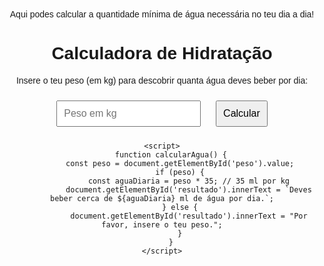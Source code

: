 Aqui podes calcular a quantidade mínima de água necessária no teu dia a dia!  

<html lang="pt">
<head>
    <meta charset="UTF-8">
    <meta name="viewport" content="width=device-width, initial-scale=1.0">
    <title>Calculadora de Hidratação</title>
    <style>
        body {
            font-family: Arial, sans-serif;
            text-align: center;
            padding: 20px;
        }
        input, button {
            margin: 10px;
            padding: 10px;
            font-size: 16px;
        }
    </style>
</head>
<body>
    <h1>Calculadora de Hidratação</h1>
    <p>Insere o teu peso (em kg) para descobrir quanta água deves beber por dia:</p>
    <input type="number" id="peso" placeholder="Peso em kg">
    <button onclick="calcularAgua()">Calcular</button>
    <p id="resultado"></p>

    <script>
        function calcularAgua() {
            const peso = document.getElementById('peso').value;
            if (peso) {
                const aguaDiaria = peso * 35; // 35 ml por kg
                document.getElementById('resultado').innerText = `Deves beber cerca de ${aguaDiaria} ml de água por dia.`;
            } else {
                document.getElementById('resultado').innerText = "Por favor, insere o teu peso.";
            }
        }
    </script>
</body>
</html>
